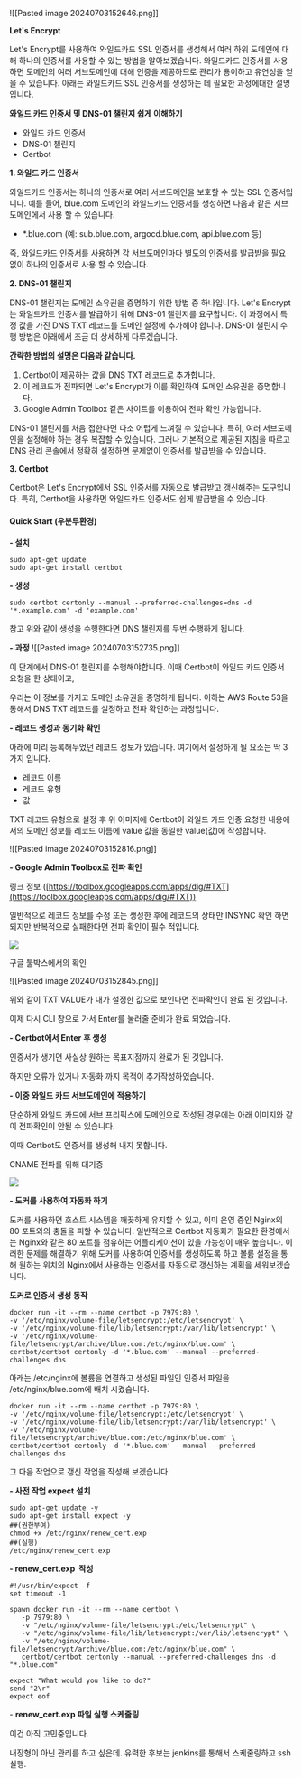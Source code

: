 ![[Pasted image 20240703152646.png]]

**Let's Encrypt**

Let's Encrypt를 사용하여 와일드카드 SSL 인증서를 생성해서 여러 하위 도메인에 대해 하나의 인증서를 사용할 수 있는 방법을 알아보겠습니다. 와일드카드 인증서를 사용하면 도메인의 여러 서브도메인에 대해 인증을 제공하므로 관리가 용이하고 유연성을 얻을 수 있습니다. 아래는 와일드카드 SSL 인증서를 생성하는 데 필요한 과정에대한 설명 입니다.

**와일드 카드 인증서 및 DNS-01 챌린지 쉽게 이해하기**

- 와일드 카드 인증서
- DNS-01 챌린지
- Certbot

**1. 와일드 카드 인증서**

와일드카드 인증서는 하나의 인증서로 여러 서브도메인을 보호할 수 있는 SSL 인증서입니다. 예를 들어, blue.com 도메인의 와일드카드 인증서를 생성하면 다음과 같은 서브도메인에서 사용 할 수 있습니다.

- \*.blue.com (예: sub.blue.com, argocd.blue.com, api.blue.com 등)

즉, 와일드카드 인증서를 사용하면 각 서브도메인마다 별도의 인증서를 발급받을 필요 없이 하나의 인증서로 사용 할 수 있습니다.

**2. DNS-01 챌린지**

DNS-01 챌린지는 도메인 소유권을 증명하기 위한 방법 중 하나입니다. Let's Encrypt는 와일드카드 인증서를 발급하기 위해 DNS-01 챌린지를 요구합니다. 이 과정에서 특정 값을 가진 DNS TXT 레코드를 도메인 설정에 추가해야 합니다. DNS-01 챌린지 수행 방법은 아래에서 조금 더 상세하게 다루겠습니다.

**간략한 방법의 설명은 다음과 같습니다.**

1. Certbot이 제공하는 값을 DNS TXT 레코드로 추가합니다.
2. 이 레코드가 전파되면 Let's Encrypt가 이를 확인하여 도메인 소유권을 증명합니다.
3. Google Admin Toolbox 같은 사이트를 이용하여 전파 확인 가능합니다.

DNS-01 챌린지를 처음 접한다면 다소 어렵게 느껴질 수 있습니다. 특히, 여러 서브도메인을 설정해야 하는 경우 복잡할 수 있습니다. 그러나 기본적으로 제공된 지침을 따르고 DNS 관리 콘솔에서 정확히 설정하면 문제없이 인증서를 발급받을 수 있습니다.

**3. Certbot**

Certbot은 Let's Encrypt에서 SSL 인증서를 자동으로 발급받고 갱신해주는 도구입니다. 특히, Certbot을 사용하면 와일드카드 인증서도 쉽게 발급받을 수 있습니다.

#### **Quick Start (우분투환경)**

**- 설치**

```shell
sudo apt-get update
sudo apt-get install certbot
```

**- 생성**

```shell
sudo certbot certonly --manual --preferred-challenges=dns -d '*.example.com' -d 'example.com'
```

참고 위와 같이 생성을 수행한다면 DNS 챌린지를 두번 수행하게 됩니다.

**- 과정**
![[Pasted image 20240703152735.png]]

이 단계에서 DNS-01 챌린지를 수행해야합니다. 이때 Certbot이 와일드 카드 인증서 요청을 한 상태이고,

우리는 이 정보를 가지고 도메인 소유권을 증명하게 됩니다. 이하는 AWS Route 53을 통해서 DNS TXT 레코드를 설정하고 전파 확인하는 과정입니다.

**- 레코드 생성과 동기화 확인**

아래에 미리 등록해두었던 레코드 정보가 있습니다. 여기에서 설정하게 될 요소는 딱 3가지 입니다.

- 레코드 이름
- 레코드 유형
- 값

TXT 레코드 유형으로 설정 후 위 이미지에 Certbot이 와일드 카드 인증 요청한 내용에서의 도메인 정보를 레코드 이름에 value 값을 동일한 value(값)에 작성합니다.

![[Pasted image 20240703152816.png]]

**- Google Admin Toolbox로 전파 확인**

링크 정보 ([https://toolbox.googleapps.com/apps/dig/#TXT](https://toolbox.googleapps.com/apps/dig/#TXT))

일반적으로 레코드 정보를 수정 또는 생성한 후에 레코드의 상태만 INSYNC 확인 하면 되지만 반복적으로 실패한다면 전파 확인이 필수 적입니다.

![](https://blog.kakaocdn.net/dn/UKGWo/btsH7Ac6Fpy/MxWyNFzhsgTmhvQC32Jjw1/img.png)

구글 툴박스에서의 확인

![[Pasted image 20240703152845.png]]

위와 같이 TXT VALUE가 내가 설정한 값으로 보인다면 전파확인이 완료 된 것입니다.

이제 다시 CLI 창으로 가서 Enter를 눌러줄 준비가 완료 되었습니다.

**- Certbot에서 Enter 후 생성**

인증서가 생기면 사실상 원하는 목표지점까지 완료가 된 것입니다.

하지만 오류가 있거나 자동화 까지 목적이 추가작성하였습니다.

**- 이중 와일드 카드 서브도메인에 적용하기**

단순하게 와일드 카드에 서브 프리픽스에 도메인으로 작성된 경우에는 아래 이미지와 같이 전파확인이 안될 수 있습니다.

이때 Certbot도 인증서를 생성해 내지 못합니다.

CNAME 전파를 위해 대기중

![](https://blog.kakaocdn.net/dn/c0RC4B/btsH703E2h0/FSvvGPlA3dsNdUmR9u9dhK/img.png)

**- 도커를 사용하여 자동화 하기**

도커를 사용하면 호스트 시스템을 깨끗하게 유지할 수 있고, 이미 운영 중인 Nginx의 80 포트와의 충돌을 피할 수 있습니다. 일반적으로 Certbot 자동화가 필요한 환경에서는 Nginx와 같은 80 포트를 점유하는 어플리케이션이 있을 가능성이 매우 높습니다. 이러한 문제를 해결하기 위해 도커를 사용하여 인증서를 생성하도록 하고 볼륨 설정을 통해 원하는 위치의 Nginx에서 사용하는 인증서를 자동으로 갱신하는 계획을 세워보겠습니다.

**도커로 인증서 생성 동작**

```
docker run -it --rm --name certbot -p 7979:80 \
-v '/etc/nginx/volume-file/letsencrypt:/etc/letsencrypt' \
-v '/etc/nginx/volume-file/lib/letsencrypt:/var/lib/letsencrypt' \
-v '/etc/nginx/volume-file/letsencrypt/archive/blue.com:/etc/nginx/blue.com' \
certbot/certbot certonly -d '*.blue.com' --manual --preferred-challenges dns
```

아래는 /etc/nginx에 볼륨을 연결하고 생성된 파일인 인증서 파일을 /etc/nginx/blue.com에 배치 시켰습니다.

```
docker run -it --rm --name certbot -p 7979:80 \
-v '/etc/nginx/volume-file/letsencrypt:/etc/letsencrypt' \
-v '/etc/nginx/volume-file/lib/letsencrypt:/var/lib/letsencrypt' \
-v '/etc/nginx/volume-file/letsencrypt/archive/blue.com:/etc/nginx/blue.com' \
certbot/certbot certonly -d '*.blue.com' --manual --preferred-challenges dns
```

그 다음 작업으로 갱신 작업을 작성해 보겠습니다.

**- 사전 작업 expect 설치**

```
sudo apt-get update -y
sudo apt-get install expect -y
##(권한부여)
chmod +x /etc/nginx/renew_cert.exp
##(실행)
/etc/nginx/renew_cert.exp
```

**- renew_cert.exp  작성**

```
#!/usr/bin/expect -f
set timeout -1

spawn docker run -it --rm --name certbot \
   -p 7979:80 \
   -v "/etc/nginx/volume-file/letsencrypt:/etc/letsencrypt" \
   -v "/etc/nginx/volume-file/lib/letsencrypt:/var/lib/letsencrypt" \
   -v "/etc/nginx/volume-file/letsencrypt/archive/blue.com:/etc/nginx/blue.com" \
   certbot/certbot certonly --manual --preferred-challenges dns -d "*.blue.com"

expect "What would you like to do?"
send "2\r"
expect eof
```

- **renew_cert.exp 파일 실행 스케줄링**

이건 아직 고민중입니다.

내장형이 아닌 관리를 하고 싶은데. 유력한 후보는 jenkins를 통해서 스케줄링하고 ssh 실행.
